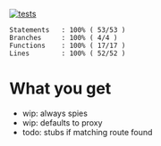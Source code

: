 [![tests](https://github.com/ericminio/yop-http-stub-or-proxy/actions/workflows/tests.yml/badge.svg)](https://github.com/ericminio/yop-http-stub-or-proxy/actions/workflows/tests.yml)

```
Statements   : 100% ( 53/53 )
Branches     : 100% ( 4/4 )
Functions    : 100% ( 17/17 )
Lines        : 100% ( 52/52 )                 
```

# What you get

- wip: always spies
- wip: defaults to proxy
- todo: stubs if matching route found
